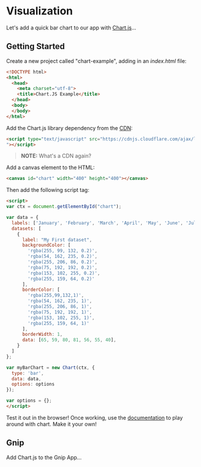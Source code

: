 # Visualization

Let's add a quick bar chart to our app with [Chart.js](https://github.com/chartjs/Chart.js)...

## Getting Started

Create a new project called "chart-example", adding in an *index.html* file:

```html
<!DOCTYPE html>
<html>
  <head>
    <meta charset="utf-8">
    <title>Chart.JS Example</title>
  </head>
  <body>
  </body>
</html>
```

Add the Chart.js library dependency from the [CDN](https://cdnjs.com/libraries/Chart.js/):

```html
<script type="text/javascript" src="https://cdnjs.cloudflare.com/ajax/libs/Chart.js/2.4.0/Chart.js
"></script>
```

> **NOTE:** What's a CDN again?

Add a canvas element to the HTML:

```html
<canvas id="chart" width="400" height="400"></canvas>
```

Then add the following script tag:

```html
<script>
var ctx = document.getElementById("chart");

var data = {
  labels: ['January', 'February', 'March', 'April', 'May', 'June', 'July'],
  datasets: [
    {
      label: "My First dataset",
      backgroundColor: [
        'rgba(255, 99, 132, 0.2)',
        'rgba(54, 162, 235, 0.2)',
        'rgba(255, 206, 86, 0.2)',
        'rgba(75, 192, 192, 0.2)',
        'rgba(153, 102, 255, 0.2)',
        'rgba(255, 159, 64, 0.2)'
      ],
      borderColor: [
        'rgba(255,99,132,1)',
        'rgba(54, 162, 235, 1)',
        'rgba(255, 206, 86, 1)',
        'rgba(75, 192, 192, 1)',
        'rgba(153, 102, 255, 1)',
        'rgba(255, 159, 64, 1)'
      ],
      borderWidth: 1,
      data: [65, 59, 80, 81, 56, 55, 40],
    }
  ]
};

var myBarChart = new Chart(ctx, {
  type: 'bar',
  data: data,
  options: options
});

var options = {};
</script>
```

Test it out in the browser! Once working, use the [documentation](http://www.chartjs.org/docs/#bar-chart) to play around with chart. Make it your own!

## Gnip

Add Chart.js to the Gnip App...
